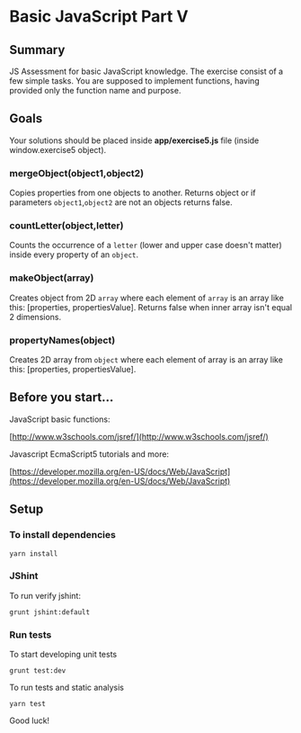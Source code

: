 # Basic JavaScript Part V

## Summary

JS Assessment for basic JavaScript knowledge. The exercise consist of a few simple tasks. You are supposed to implement functions, having provided only the function name and purpose.

## Goals

Your solutions should be placed inside **app/exercise5.js** file (inside window.exercise5 object).

### mergeObject(object1,object2)

Copies properties from one objects to another. Returns object or if parameters `object1`,`object2` are not an objects returns false.

### countLetter(object,letter)

Counts the occurrence of a `letter` (lower and upper case doesn't matter) inside every property of an `object`.

### makeObject(array)

Creates object from 2D `array` where each element of `array` is an array like this: [properties, propertiesValue]. Returns false when inner array isn't 
equal 2 dimensions.

### propertyNames(object)

Creates 2D array from `object` where each element of array is an array like this: [properties, propertiesValue]. 

## Before you start...

JavaScript basic functions: 

[http://www.w3schools.com/jsref/](http://www.w3schools.com/jsref/)
    
Javascript EcmaScript5 tutorials and more: 

[https://developer.mozilla.org/en-US/docs/Web/JavaScript](https://developer.mozilla.org/en-US/docs/Web/JavaScript)

## Setup

### To install dependencies

    yarn install

### JShint

To run verify jshint:

    grunt jshint:default

### Run tests

To start developing unit tests

    grunt test:dev
 
To run tests and static analysis

    yarn test

Good luck!
 
